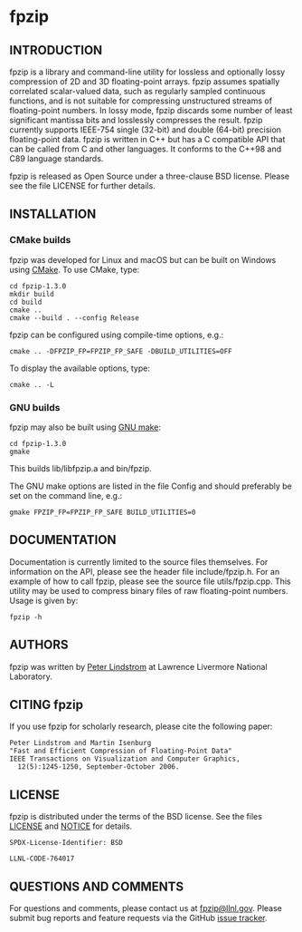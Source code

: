 fpzip
=====

INTRODUCTION
------------

fpzip is a library and command-line utility for lossless and optionally lossy
compression of 2D and 3D floating-point arrays.  fpzip assumes spatially
correlated scalar-valued data, such as regularly sampled continuous functions,
and is not suitable for compressing unstructured streams of floating-point
numbers.  In lossy mode, fpzip discards some number of least significant
mantissa bits and losslessly compresses the result.  fpzip currently supports
IEEE-754 single (32-bit) and double (64-bit) precision floating-point data.
fpzip is written in C++ but has a C compatible API that can be called from
C and other languages.  It conforms to the C++98 and C89 language standards.

fpzip is released as Open Source under a three-clause BSD license.  Please
see the file LICENSE for further details.


INSTALLATION
------------

### CMake builds

fpzip was developed for Linux and macOS but can be built on Windows using
[CMake](https://cmake.org).  To use CMake, type:

    cd fpzip-1.3.0
    mkdir build
    cd build
    cmake ..
    cmake --build . --config Release

fpzip can be configured using compile-time options, e.g.:

    cmake .. -DFPZIP_FP=FPZIP_FP_SAFE -DBUILD_UTILITIES=OFF

To display the available options, type:

    cmake .. -L

### GNU builds

fpzip may also be built using [GNU make](https://www.gnu.org/software/make/):

    cd fpzip-1.3.0
    gmake

This builds lib/libfpzip.a and bin/fpzip.

The GNU make options are listed in the file Config and should preferably be
set on the command line, e.g.:

    gmake FPZIP_FP=FPZIP_FP_SAFE BUILD_UTILITIES=0


DOCUMENTATION
-------------

Documentation is currently limited to the source files themselves.  For
information on the API, please see the header file include/fpzip.h.  For an
example of how to call fpzip, please see the source file utils/fpzip.cpp.
This utility may be used to compress binary files of raw floating-point
numbers.  Usage is given by:

    fpzip -h


AUTHORS
-------

fpzip was written by [Peter Lindstrom](https://people.llnl.gov/pl) at
Lawrence Livermore National Laboratory.


CITING fpzip
------------

If you use fpzip for scholarly research, please cite the following paper:

    Peter Lindstrom and Martin Isenburg
    "Fast and Efficient Compression of Floating-Point Data"
    IEEE Transactions on Visualization and Computer Graphics,
      12(5):1245-1250, September-October 2006.


LICENSE
-------

fpzip is distributed under the terms of the BSD license.  See the files
[LICENSE](https://github.com/LLNL/fpzip/blob/master/LICENSE) and
[NOTICE](https://github.com/LLNL/fpzip/blob/master/NOTICE) for details.

`SPDX-License-Identifier: BSD`

``LLNL-CODE-764017``


QUESTIONS AND COMMENTS
----------------------

For questions and comments, please contact us at fpzip@llnl.gov.
Please submit bug reports and feature requests via the GitHub
[issue tracker](https://github.com/LLNL/fpzip/issues).
